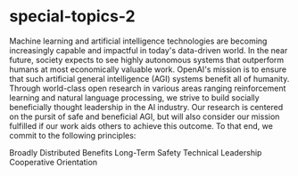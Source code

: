 # special-topics-2

Machine learning and artificial intelligence technologies are becoming increasingly capable and impactful in today's data-driven world. In the near future, society expects to see highly autonomous systems that outperform humans at most economically valuable work. OpenAI's mission is to ensure that such artificial general intelligence (AGI) systems benefit all of humanity. Through world-class open research in various areas ranging reinforcement learning and natural language processing, we strive to build socially beneficially thought leadership in the AI industry. Our research is centered on the pursit of safe and beneficial AGI, but will also consider our mission fulfilled if our work aids others to achieve this outcome. To that end, we commit to the following principles:

Broadly Distributed Benefits
Long-Term Safety
Technical Leadership
Cooperative Orientation
